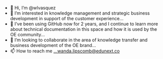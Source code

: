 - 👋 Hi, I’m @wlvasquez
- 👀 I’m interested in knowledge management and strategic business development in support of the customer experience...
- 🌱 I’ve been using GitHub now for 2 years, and I continue to learn more about technical documentation in this space and how it is used by the OE community...
- 💞️ I’m looking to collaborate in the area of knowledge transfer and business development of the OE brand...
- 📫 How to reach me ...wanda.lipscomb@edunext.co

<!---
wlvasquez/wlvasquez is a ✨ special ✨ repository because its `README.md` (this file) appears on your GitHub profile.
You can click the Preview link to take a look at your changes.
--->
